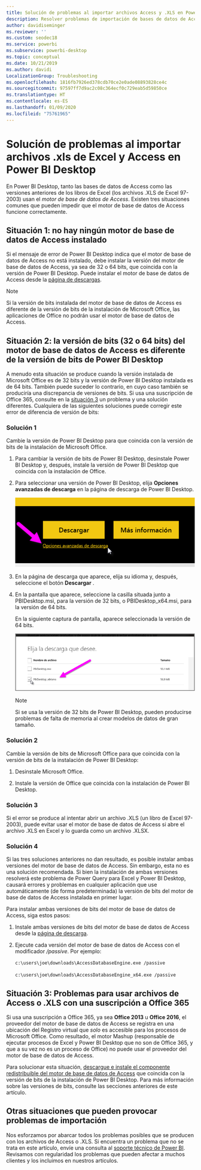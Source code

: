 ```yaml
---
title: Solución de problemas al importar archivos Access y .XLS en Power BI Desktop
description: Resolver problemas de importación de bases de datos de Access y hojas de cálculo XLS en Power BI Desktop y Power Query
author: davidiseminger
ms.reviewer: ''
ms.custom: seodec18
ms.service: powerbi
ms.subservice: powerbi-desktop
ms.topic: conceptual
ms.date: 10/21/2019
ms.author: davidi
LocalizationGroup: Troubleshooting
ms.openlocfilehash: 1816fb7926ed378cdb70ce2e0ade08893828ce4c
ms.sourcegitcommit: 97597ff7d9ac2c08c364ecf0c729eab5d59850ce
ms.translationtype: HT
ms.contentlocale: es-ES
ms.lasthandoff: 01/09/2020
ms.locfileid: "75761965"
---
```

# <a name="troubleshoot-importing-access-and-excel-xls-files-in-power-bi-desktop"></a>Solución de problemas al importar archivos .xls de Excel y Access en Power BI Desktop

En Power BI Desktop, tanto las bases de datos de Access como las versiones anteriores de los libros de Excel (los archivos .XLS de Excel 97-2003) usan el *motor de base de datos de Access*. Existen tres situaciones comunes que pueden impedir que el motor de base de datos de Access funcione correctamente.

## <a name="situation-1-no-access-database-engine-is-installed"></a>Situación 1: no hay ningún motor de base de datos de Access instalado

Si el mensaje de error de Power BI Desktop indica que el motor de base de datos de Access no está instalado, debe instalar la versión del motor de base de datos de Access, ya sea de 32 o 64 bits, que coincida con la versión de Power BI Desktop. Puede instalar el motor de base de datos de Access desde la [página de descargas](https://www.microsoft.com/download/details.aspx?id=13255).

>[!NOTE]
>Si la versión de bits instalada del motor de base de datos de Access es diferente de la versión de bits de la instalación de Microsoft Office, las aplicaciones de Office no podrán usar el motor de base de datos de Access.

## <a name="situation-2-the-access-database-engine-bit-version-32-bit-or-64-bit-is-different-from-your-power-bi-desktop-bit-version"></a>Situación 2: la versión de bits (32 o 64 bits) del motor de base de datos de Access es diferente de la versión de bits de Power BI Desktop

A menudo esta situación se produce cuando la versión instalada de Microsoft Office es de 32 bits y la versión de Power BI Desktop instalada es de 64 bits. También puede suceder lo contrario, en cuyo caso también se produciría una discrepancia de versiones de bits. Si usa una suscripción de Office 365, consulte en la [situación 3](#situation-3-trouble-using-access-or-xls-files-with-an-office-365-subscription) un problema y una solución diferentes. Cualquiera de las siguientes soluciones puede corregir este error de diferencia de versión de bits:

### <a name="solution-1"></a>Solución 1

Cambie la versión de Power BI Desktop para que coincida con la versión de bits de la instalación de Microsoft Office. 

1. Para cambiar la versión de bits de Power BI Desktop, desinstale Power BI Desktop y, después, instale la versión de Power BI Desktop que coincida con la instalación de Office. 

1. Para seleccionar una versión de Power BI Desktop, elija **Opciones avanzadas de descarga** en la página de descarga de Power BI Desktop.
   
   ![Opciones de descarga avanzadas en la página de descarga de Power BI Desktop](media/desktop-access-database-errors/desktop-access-errors-1.png)
   
1. En la página de descarga que aparece, elija su idioma y, después, seleccione el botón **Descargar** . 
 
1. En la pantalla que aparece, seleccione la casilla situada junto a PBIDesktop.msi, para la versión de 32 bits, o PBIDesktop_x64.msi, para la versión de 64 bits. 

   En la siguiente captura de pantalla, aparece seleccionada la versión de 64 bits.
   
   ![Selección del tipo de descarga de Power BI Desktop](media/desktop-access-database-errors/desktop-access-errors-2.png)
   
   >[!NOTE]
   >Si se usa la versión de 32 bits de Power BI Desktop, pueden producirse problemas de falta de memoria al crear modelos de datos de gran tamaño.

### <a name="solution-2"></a>Solución 2

Cambie la versión de bits de Microsoft Office para que coincida con la versión de bits de la instalación de Power BI Desktop:

1. Desinstale Microsoft Office.

2. Instale la versión de Office que coincida con la instalación de Power BI Desktop.

### <a name="solution-3"></a>Solución 3

Si el error se produce al intentar abrir un archivo .XLS (un libro de Excel 97-2003), puede evitar usar el motor de base de datos de Access si abre el archivo .XLS en Excel y lo guarda como un archivo .XLSX.

### <a name="solution-4"></a>Solución 4

Si las tres soluciones anteriores no dan resultado, es posible instalar ambas versiones del motor de base de datos de Access. Sin embargo, esta no es una solución recomendada. Si bien la instalación de ambas versiones resolverá este problema de Power Query para Excel y Power BI Desktop, causará errores y problemas en cualquier aplicación que use automáticamente (de forma predeterminada) la versión de bits del motor de base de datos de Access instalada en primer lugar. 

Para instalar ambas versiones de bits del motor de base de datos de Access, siga estos pasos:

1. Instale ambas versiones de bits del motor de base de datos de Access desde la [página de descarga](https://www.microsoft.com/download/details.aspx?id=13255). 

1. Ejecute cada versión del motor de base de datos de Access con el modificador */passive*. Por ejemplo:
   
       c:\users\joe\downloads\AccessDatabaseEngine.exe /passive
   
       c:\users\joe\downloads\AccessDatabaseEngine_x64.exe /passive

## <a name="situation-3-trouble-using-access-or-xls-files-with-an-office-365-subscription"></a>Situación 3: Problemas para usar archivos de Access o .XLS con una suscripción a Office 365

Si usa una suscripción a Office 365, ya sea **Office 2013** u **Office 2016**, el proveedor del motor de base de datos de Access se registra en una ubicación del Registro virtual que *solo* es accesible para los procesos de Microsoft Office. Como resultado, el motor Mashup (responsable de ejecutar procesos de Excel y Power BI Desktop que no son de Office 365, y que a su vez no es un proceso de Office) no puede usar el proveedor del motor de base de datos de Access.

Para solucionar esta situación, [descargue e instale el componente redistribuible del motor de base de datos de Access](https://www.microsoft.com/download/details.aspx?id=13255) que coincida con la versión de bits de la instalación de Power BI Desktop. Para más información sobre las versiones de bits, consulte las secciones anteriores de este artículo.

## <a name="other-situations-that-can-cause-import-issues"></a>Otras situaciones que pueden provocar problemas de importación

Nos esforzamos por abarcar todos los problemas posibles que se producen con los archivos de Access o .XLS. Si encuentra un problema que no se trata en este artículo, envíe una consulta al [soporte técnico de Power BI](https://powerbi.microsoft.com/support/). Revisamos con regularidad los problemas que pueden afectar a muchos clientes y los incluimos en nuestros artículos.

